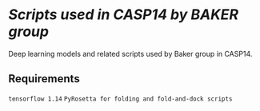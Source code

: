 # *Scripts used in CASP14 by BAKER group*
Deep learning models and related scripts used by Baker group in CASP14.

## Requirements
```tensorflow 1.14```
```PyRosetta for folding and fold-and-dock scripts```


